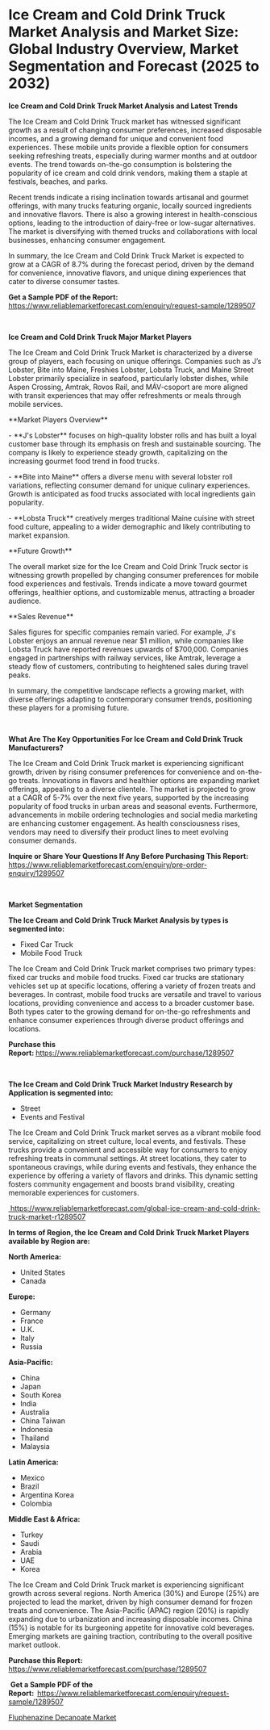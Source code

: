 <p><h1>Ice Cream and Cold Drink Truck Market Analysis and Market Size: Global Industry Overview, Market Segmentation and Forecast (2025 to 2032)</h1></p><p><strong>Ice Cream and Cold Drink Truck Market Analysis and Latest Trends</strong></p>
<p><p>The Ice Cream and Cold Drink Truck market has witnessed significant growth as a result of changing consumer preferences, increased disposable incomes, and a growing demand for unique and convenient food experiences. These mobile units provide a flexible option for consumers seeking refreshing treats, especially during warmer months and at outdoor events. The trend towards on-the-go consumption is bolstering the popularity of ice cream and cold drink vendors, making them a staple at festivals, beaches, and parks.</p><p>Recent trends indicate a rising inclination towards artisanal and gourmet offerings, with many trucks featuring organic, locally sourced ingredients and innovative flavors. There is also a growing interest in health-conscious options, leading to the introduction of dairy-free or low-sugar alternatives. The market is diversifying with themed trucks and collaborations with local businesses, enhancing consumer engagement.</p><p>In summary, the Ice Cream and Cold Drink Truck Market is expected to grow at a CAGR of 8.7% during the forecast period, driven by the demand for convenience, innovative flavors, and unique dining experiences that cater to diverse consumer tastes.</p></p>
<p><strong>Get a Sample PDF of the Report:&nbsp;</strong> <a href="https://www.reliablemarketforecast.com/enquiry/request-sample/1289507?utm_campaign=3512&utm_medium=2&utm_source=Github&utm_content=ia&utm_term=29032025&utm_id=ice-cream-and-cold-drink-truck">https://www.reliablemarketforecast.com/enquiry/request-sample/1289507</a></p>
<p>&nbsp;</p>
<p><strong>Ice Cream and Cold Drink Truck Major Market Players</strong></p>
<p><p>The Ice Cream and Cold Drink Truck Market is characterized by a diverse group of players, each focusing on unique offerings. Companies such as J’s Lobster, Bite into Maine, Freshies Lobster, Lobsta Truck, and Maine Street Lobster primarily specialize in seafood, particularly lobster dishes, while Aspen Crossing, Amtrak, Rovos Rail, and MÁV-csoport are more aligned with transit experiences that may offer refreshments or meals through mobile services.</p><p>**Market Players Overview**  </p><p>- **J's Lobster** focuses on high-quality lobster rolls and has built a loyal customer base through its emphasis on fresh and sustainable sourcing. The company is likely to experience steady growth, capitalizing on the increasing gourmet food trend in food trucks.</p><p>- **Bite into Maine** offers a diverse menu with several lobster roll variations, reflecting consumer demand for unique culinary experiences. Growth is anticipated as food trucks associated with local ingredients gain popularity.</p><p>- **Lobsta Truck** creatively merges traditional Maine cuisine with street food culture, appealing to a wider demographic and likely contributing to market expansion.</p><p>**Future Growth**  </p><p>The overall market size for the Ice Cream and Cold Drink Truck sector is witnessing growth propelled by changing consumer preferences for mobile food experiences and festivals. Trends indicate a move toward gourmet offerings, healthier options, and customizable menus, attracting a broader audience.</p><p>**Sales Revenue**  </p><p>Sales figures for specific companies remain varied. For example, J's Lobster enjoys an annual revenue near $1 million, while companies like Lobsta Truck have reported revenues upwards of $700,000. Companies engaged in partnerships with railway services, like Amtrak, leverage a steady flow of customers, contributing to heightened sales during travel peaks.</p><p>In summary, the competitive landscape reflects a growing market, with diverse offerings adapting to contemporary consumer trends, positioning these players for a promising future.</p></p>
<p>&nbsp;</p>
<p><strong>What Are The Key Opportunities For Ice Cream and Cold Drink Truck Manufacturers?</strong></p>
<p><p>The Ice Cream and Cold Drink Truck market is experiencing significant growth, driven by rising consumer preferences for convenience and on-the-go treats. Innovations in flavors and healthier options are expanding market offerings, appealing to a diverse clientele. The market is projected to grow at a CAGR of 5-7% over the next five years, supported by the increasing popularity of food trucks in urban areas and seasonal events. Furthermore, advancements in mobile ordering technologies and social media marketing are enhancing customer engagement. As health consciousness rises, vendors may need to diversify their product lines to meet evolving consumer demands.</p></p>
<p><strong>Inquire or Share Your Questions If Any Before Purchasing This Report:</strong> <a href="https://www.reliablemarketforecast.com/enquiry/pre-order-enquiry/1289507?utm_campaign=3512&utm_medium=2&utm_source=Github&utm_content=ia&utm_term=29032025&utm_id=ice-cream-and-cold-drink-truck">https://www.reliablemarketforecast.com/enquiry/pre-order-enquiry/1289507</a></p>
<p>&nbsp;</p>
<p><strong>Market Segmentation</strong></p>
<p><strong>The Ice Cream and Cold Drink Truck Market Analysis by types is segmented into:</strong></p>
<p><ul><li>Fixed Car Truck</li><li>Mobile Food Truck</li></ul></p>
<p><p>The Ice Cream and Cold Drink Truck market comprises two primary types: fixed car trucks and mobile food trucks. Fixed car trucks are stationary vehicles set up at specific locations, offering a variety of frozen treats and beverages. In contrast, mobile food trucks are versatile and travel to various locations, providing convenience and access to a broader customer base. Both types cater to the growing demand for on-the-go refreshments and enhance consumer experiences through diverse product offerings and locations.</p></p>
<p><strong>Purchase this Report:&nbsp;</strong><a href="https://www.reliablemarketforecast.com/purchase/1289507?utm_campaign=3512&utm_medium=2&utm_source=Github&utm_content=ia&utm_term=29032025&utm_id=ice-cream-and-cold-drink-truck">https://www.reliablemarketforecast.com/purchase/1289507</a></p>
<p>&nbsp;</p>
<p><strong>The Ice Cream and Cold Drink Truck Market Industry Research by Application is segmented into:</strong></p>
<p><ul><li>Street</li><li>Events and Festival</li></ul></p>
<p><p>The Ice Cream and Cold Drink Truck market serves as a vibrant mobile food service, capitalizing on street culture, local events, and festivals. These trucks provide a convenient and accessible way for consumers to enjoy refreshing treats in communal settings. At street locations, they cater to spontaneous cravings, while during events and festivals, they enhance the experience by offering a variety of flavors and drinks. This dynamic setting fosters community engagement and boosts brand visibility, creating memorable experiences for customers.</p></p>
<p><a href="https://www.reliablemarketforecast.com/global-ice-cream-and-cold-drink-truck-market-r1289507?utm_campaign=3512&utm_medium=2&utm_source=Github&utm_content=ia&utm_term=29032025&utm_id=ice-cream-and-cold-drink-truck">&nbsp;https://www.reliablemarketforecast.com/global-ice-cream-and-cold-drink-truck-market-r1289507</a></p>
<p><strong>In terms of Region, the Ice Cream and Cold Drink Truck Market Players available by Region are:</strong></p>
<p>
    <p> <strong> North America: </strong>
        <ul>
            <li>United States</li>
            <li>Canada</li>
        </ul>
        </p> 
    <p> <strong> Europe: </strong>
        <ul>
            <li>Germany</li>
            <li>France</li>
            <li>U.K.</li>
            <li>Italy</li>
            <li>Russia</li>
        </ul>
        </p> 
    <p> <strong> Asia-Pacific: </strong>
        <ul>
            <li>China</li>
            <li>Japan</li>
            <li>South Korea</li>
            <li>India</li>
            <li>Australia</li>
            <li>China Taiwan</li>
            <li>Indonesia</li>
            <li>Thailand</li>
            <li>Malaysia</li>
        </ul>
        </p> 
    <p> <strong> Latin America: </strong>
        <ul>
            <li>Mexico</li>
            <li>Brazil</li>
            <li>Argentina Korea</li>
            <li>Colombia</li>
        </ul>
        </p> 
    <p> <strong> Middle East & Africa: </strong>
        <ul>
            <li>Turkey</li>
            <li>Saudi</li>
            <li>Arabia</li>
            <li>UAE</li>
            <li>Korea</li>
        </ul>
    </p>
    </p>
<p><p>The Ice Cream and Cold Drink Truck market is experiencing significant growth across several regions. North America (30%) and Europe (25%) are projected to lead the market, driven by high consumer demand for frozen treats and convenience. The Asia-Pacific (APAC) region (20%) is rapidly expanding due to urbanization and increasing disposable incomes. China (15%) is notable for its burgeoning appetite for innovative cold beverages. Emerging markets are gaining traction, contributing to the overall positive market outlook.</p></p>
<p><strong>Purchase this Report: </strong><a href="https://www.reliablemarketforecast.com/purchase/1289507?utm_campaign=3512&utm_medium=2&utm_source=Github&utm_content=ia&utm_term=29032025&utm_id=ice-cream-and-cold-drink-truck">https://www.reliablemarketforecast.com/purchase/1289507</a></p>
<p>&nbsp;<strong>Get a Sample PDF of the Report:&nbsp;&nbsp;</strong><a href="https://www.reliablemarketforecast.com/enquiry/request-sample/1289507?utm_campaign=3512&utm_medium=2&utm_source=Github&utm_content=ia&utm_term=29032025&utm_id=ice-cream-and-cold-drink-truck">https://www.reliablemarketforecast.com/enquiry/request-sample/1289507</a></p>
<p><strong></strong></p>
<p><p><a href="https://github.com/naulasulakr0/Market-Research-Report-List-1/blob/main/fluphenazine-decanoate-market.md?utm_campaign=3512&utm_medium=2&utm_source=Github&utm_content=ia&utm_term=29032025&utm_id=ice-cream-and-cold-drink-truck">Fluphenazine Decanoate Market</a></p></p>